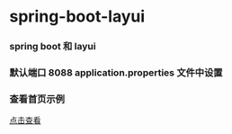 # spring-boot-layui

### spring boot 和 layui

### 默认端口 8088 application.properties 文件中设置

### 查看首页示例

[点击查看](https://batis8023.github.io/spring-boot-layui/)